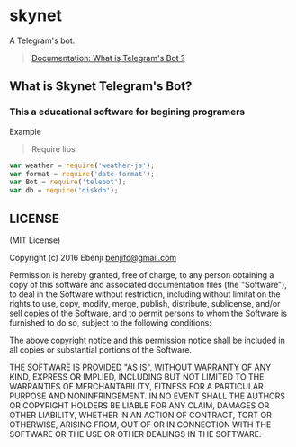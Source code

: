 # skynet




A Telegram's bot.

> [Documentation: What is   Telegram's Bot ?](https://core.telegram.org/api)

## What is Skynet Telegram's Bot? 

### This a educational software for begining programers


[](https://core.telegram.org/file/811140934/1/tbDSLHSaijc/fdcc7b6d5fb3354adf)

Example

>Require libs

```js
var weather = require('weather-js');
var format = require('date-format');
var Bot = require('telebot');
var db = require('diskdb');

```




LICENSE
-------

(MIT License)

Copyright (c) 2016 Ebenji <benjifc@gmail.com>

Permission is hereby granted, free of charge, to any person obtaining
a copy of this software and associated documentation files (the
"Software"), to deal in the Software without restriction, including
without limitation the rights to use, copy, modify, merge, publish,
distribute, sublicense, and/or sell copies of the Software, and to
permit persons to whom the Software is furnished to do so, subject to
the following conditions:

The above copyright notice and this permission notice shall be
included in all copies or substantial portions of the Software.

THE SOFTWARE IS PROVIDED "AS IS", WITHOUT WARRANTY OF ANY KIND,
EXPRESS OR IMPLIED, INCLUDING BUT NOT LIMITED TO THE WARRANTIES OF
MERCHANTABILITY, FITNESS FOR A PARTICULAR PURPOSE AND
NONINFRINGEMENT. IN NO EVENT SHALL THE AUTHORS OR COPYRIGHT HOLDERS BE
LIABLE FOR ANY CLAIM, DAMAGES OR OTHER LIABILITY, WHETHER IN AN ACTION
OF CONTRACT, TORT OR OTHERWISE, ARISING FROM, OUT OF OR IN CONNECTION
WITH THE SOFTWARE OR THE USE OR OTHER DEALINGS IN THE SOFTWARE.
